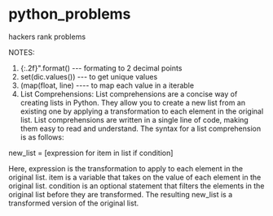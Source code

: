 # python_problems
hackers rank problems

NOTES: 
1. {:.2f}".format() --- formating to 2 decimal points
2. set(dic.values()) --- to get unique values
3. (map(float, line) ---- to map each value in a iterable 
4. List Comprehensions:
List comprehensions are a concise way of creating lists in Python. They allow you to create a new list from an existing one by applying a transformation to each element in the original list. List comprehensions are written in a single line of code, making them easy to read and understand. The syntax for a list comprehension is as follows:

new_list = [expression for item in list if condition]

Here, expression is the transformation to apply to each element in the original list. item is a variable that takes on the value of each element in the original list. condition is an optional statement that filters the elements in the original list before they are transformed. The resulting new_list is a transformed version of the original list.
